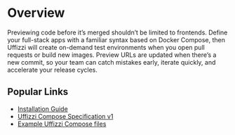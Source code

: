 # Overview

Previewing code before it’s merged shouldn’t be limited to frontends. Define your full-stack apps with a familiar syntax based on Docker Compose, then Uffizzi will create on-demand test environments when you open pull requests or build new images. Preview URLs are updated when there’s a new commit, so your team can catch mistakes early, iterate quickly, and accelerate your release cycles.


## Popular Links

* [Installation Guide](setup/installation)
* [Uffizzi Compose Specification v1](references/compose-spec.md)
* [Example Uffizzi Compose files](references/example-compose.md)